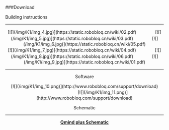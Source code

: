 ###Download

Building instructions

---

<div align=center>
[![](/img/K1/img_4.jpg)](https://static.robobloq.cn/wiki/02.pdf)
　　　　[![](/img/K1/img_5.jpg)](https://static.robobloq.cn/wiki/03.pdf)
　　　　[![](/img/K1/img_6.jpg)](https://static.robobloq.cn/wiki/05.pdf)

<div align=center>
[![](/img/K1/img_7.jpg)](https://static.robobloq.cn/wiki/04.pdf)
　　　　[![](/img/K1/img_8.jpg)](https://static.robobloq.cn/wiki/06.pdf)
　　　　[![](/img/K1/img_9.jpg)](https://static.robobloq.cn/wiki/01.pdf)

---

Software

<div align=center>
[![](/img/K1/img_10.png)](http://www.robobloq.com/support/download)        　　　　　　　　             [![](/img/K1/img_11.png)](http://www.robobloq.com/support/download)

Schematic

---

<b>[Qmind plus Schematic](https://github.com/Robobloq2018/Open-source-hardware/tree/master/Electronic%20module)
